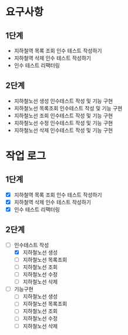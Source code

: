 # 요구사항 
## 1단계 
  - 지하철역 목록 조회 인수 테스트 작성하기
  - 지하철역 삭제 인수 테스트 작성하기
  - 인수 테스트 리팩터링
## 2단계
  - 지하철노선 생성 인수테스트 작성 및 기능 구현
  - 지하철노선 목록조회 인수테스트 작성 및 기능 구현
  - 지하철노선 조회 인수테스트 작성 및 기능 구현
  - 지하철노선 수정 인수테스트 작성 및 기능 구현
  - 지하철노선 삭제 인수테스트 작성 및 기능 구현
# 작업 로그 
## 1단계 
  - [X] 지하철역 목록 조회 인수 테스트 작성하기
  - [X] 지하철역 삭제 인수 테스트 작성하기
  - [X] 인수 테스트 리팩터링

## 2단계
  - [ ] 인수테스트 작성
    - [X] 지하철노선 생성
    - [ ] 지하철노선 목록조회
    - [ ] 지하철노선 조회
    - [ ] 지하철노선 수정
    - [ ] 지하철노선 삭제

  - [ ] 기능구현 
    - [ ] 지하철노선 생성
    - [ ] 지하철노선 목록조회
    - [ ] 지하철노선 조회
    - [ ] 지하철노선 수정
    - [ ] 지하철노선 삭제